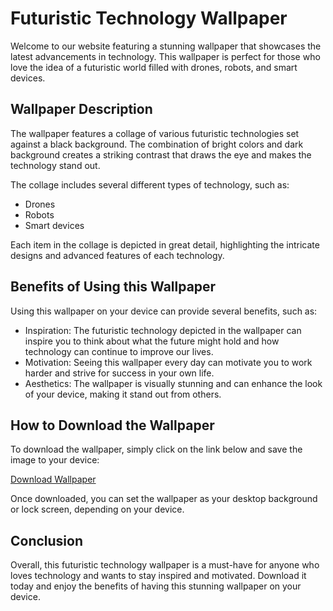 <!--
Write me markdown content of website with wallpaper:

"A wallpaper featuring a collage of futuristic technology such as drones, robots, and smart devices, set against a black background."

The header of the page should not be copy of the text but rather a real content of the website which is using this wallpaper.

- Feel free to use structure like headings, bullets, numbering, blockquotes, paragraphs, horizontal lines, etc.
- You can use formatting like bold or _italic_
- You can include UTF-8 emojis
- Links should be only #hash anchors (and you can refer to the document itself)
- Do not include images
-->

<!--font:Poppins-->

# Futuristic Technology Wallpaper

Welcome to our website featuring a stunning wallpaper that showcases the latest advancements in technology. This wallpaper is perfect for those who love the idea of a futuristic world filled with drones, robots, and smart devices.

## Wallpaper Description

The wallpaper features a collage of various futuristic technologies set against a black background. The combination of bright colors and dark background creates a striking contrast that draws the eye and makes the technology stand out.

The collage includes several different types of technology, such as:

- Drones
- Robots
- Smart devices

Each item in the collage is depicted in great detail, highlighting the intricate designs and advanced features of each technology.

## Benefits of Using this Wallpaper

Using this wallpaper on your device can provide several benefits, such as:

- Inspiration: The futuristic technology depicted in the wallpaper can inspire you to think about what the future might hold and how technology can continue to improve our lives.
- Motivation: Seeing this wallpaper every day can motivate you to work harder and strive for success in your own life.
- Aesthetics: The wallpaper is visually stunning and can enhance the look of your device, making it stand out from others.

## How to Download the Wallpaper

To download the wallpaper, simply click on the link below and save the image to your device:

[Download Wallpaper](#)

Once downloaded, you can set the wallpaper as your desktop background or lock screen, depending on your device.

## Conclusion

Overall, this futuristic technology wallpaper is a must-have for anyone who loves technology and wants to stay inspired and motivated. Download it today and enjoy the benefits of having this stunning wallpaper on your device.
